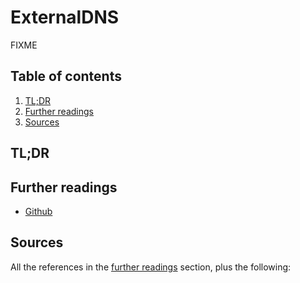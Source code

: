 # ExternalDNS

FIXME

## Table of contents <!-- omit in toc -->

1. [TL;DR](#tldr)
1. [Further readings](#further-readings)
1. [Sources](#sources)

## TL;DR

## Further readings

- [Github]

## Sources

All the references in the [further readings] section, plus the following:

<!--
  References
  -->

<!-- Upstream -->
[github]: https://github.com/kubernetes-sigs/external-dns

<!-- In-article sections -->
[further readings]: #further-readings

<!-- Knowledge base -->
<!-- Files -->
<!-- Others -->
